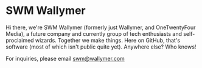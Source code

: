 # SWM Wallymer
Hi there, we're SWM Wallymer (formerly just Wallymer, and OneTwentyFour Media), a future company and currently group of tech enthusiasts and self-proclaimed wizards. Together we make things. Here on GitHub, that's software (most of which isn't public quite yet). Anywhere else? Who knows!

For inquiries, please email [swm@wallymer.com](mailto:swm@wallymer.com)
